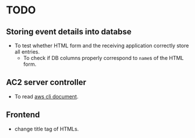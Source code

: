 # TODO
## Storing event details into databse
- To test whether HTML form and the receiving application correctly store all entries.
  - To check if DB columns properly correspond to `name`s of the HTML form.

## AC2 server controller
- To read [aws cli document](https://aws.amazon.com/cli/).

## Frontend
- change title tag of HTMLs.
